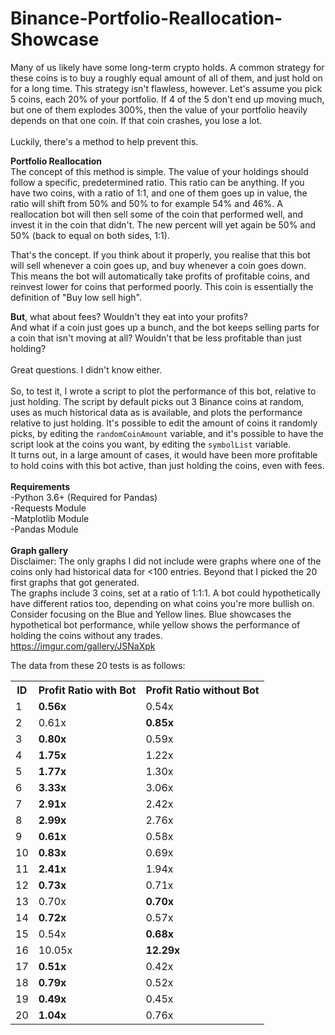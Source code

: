 # Binance-Portfolio-Reallocation-Showcase
Many of us likely have some long-term crypto holds. 
A common strategy for these coins is to buy a roughly equal amount of all of them, and just hold on for a long time.
This strategy isn't flawless, however. 
Let's assume you pick 5 coins, each 20% of your portfolio. 
If 4 of the 5 don't end up moving much, but one of them explodes 300%, then the value of your portfolio heavily depends on that one coin.
If that coin crashes, you lose a lot. <br><br>
Luckily, there's a method to help prevent this. <br>

<b>Portfolio Reallocation</b><br>
The concept of this method is simple. The value of your holdings should follow a specific, predetermined ratio. 
This ratio can be anything. 
If you have two coins, with a ratio of 1:1, and one of them goes up in value, the ratio will shift from 50% and 50% to for example
54% and 46%. A reallocation bot will then sell some of the coin that performed well, and invest it in the coin that didn't. 
The new percent will yet again be 50% and 50% (back to equal on both sides, 1:1).<br>

That's the concept. If you think about it properly, you realise that this bot will sell whenever a coin goes up, and buy whenever a coin goes down.
This means the bot will automatically take profits of profitable coins, and reinvest lower for coins that performed poorly.
This coin is essentially the definition of "Buy low sell high".<br>

<b>But</b>, what about fees? Wouldn't they eat into your profits?<br>
And what if a coin just goes up a bunch, and the bot keeps selling parts for a coin that isn't moving at all? 
Wouldn't that be less profitable than just holding?<br><br>
Great questions. I didn't know either. <br><br>
So, to test it, I wrote a script to plot the performance of this bot, relative to just holding. 
The script by default picks out 3 Binance coins at random, uses as much historical data as is available, and plots the performance relative to just holding.
It's possible to edit the amount of coins it randomly picks, by editing the `randomCoinAmount` variable, and it's possible to have the script look at the coins you want,
by editing the `symbolList` variable.<br>
It turns out, in a large amount of cases, it would have been more profitable to hold coins with this bot active, than just holding the coins, even with fees.
<br><br>
<b>Requirements</b><br>
-Python 3.6+ (Required for Pandas)<br>
-Requests Module<br>
-Matplotlib Module<br>
-Pandas Module<br>
<br>
<b>Graph gallery</b><br>
Disclaimer: The only graphs I did not include were graphs where one of the coins only had historical data for <100 entries. Beyond that I picked the 20 first graphs that got generated.<br>
The graphs include 3 coins, set at a ratio of 1:1:1. A bot could hypothetically have different ratios too, depending on what coins you're more bullish on.<br>
Consider focusing on the Blue and Yellow lines. Blue showcases the hypothetical bot performance, while yellow shows the performance of holding the coins without any trades. <br>
https://imgur.com/gallery/JSNaXpk<br>

The data from these 20 tests is as follows:<br>
<table>
  <tr>
    <th>ID</th>
    <th>Profit Ratio with Bot</th>
    <th>Profit Ratio without Bot</th>
  </tr>
  <tr>
    <td>1</td>
    <td><b>0.56x</b></td>
    <td>0.54x</td>
  </tr>
  <tr>
    <td>2</td>
    <td>0.61x</td>
    <td><b>0.85x</b></td>
  </tr>
  <tr>
    <td>3</td>
    <td><b>0.80x</b></td>
    <td>0.59x</td>
  </tr>
  <tr>
    <td>4</td>
    <td><b>1.75x</b></td>
    <td>1.22x</td>
  </tr>
  <tr>
    <td>5</td>
    <td><b>1.77x</b></td>
    <td>1.30x</td>
  </tr>
  <tr>
    <td>6</td>
    <td><b>3.33x</b></td>
    <td>3.06x</td>
  </tr>
  <tr>
    <td>7</td>
    <td><b>2.91x</b></td>
    <td>2.42x</td>
  </tr>
  <tr>
    <td>8</td>
    <td><b>2.99x</b></td>
    <td>2.76x</td>
  </tr>
  <tr>
    <td>9</td>
    <td><b>0.61x</b></td>
    <td>0.58x</td>
  </tr>
  <tr>
    <td>10</td>
    <td><b>0.83x</b></td>
    <td>0.69x</td>
  </tr>
  <tr>
    <td>11</td>
    <td><b>2.41x</b></td>
    <td>1.94x</td>
  </tr>
  <tr>
    <td>12</td>
    <td><b>0.73x</b></td>
    <td>0.71x</td>
  </tr>
  <tr>
    <td>13</td>
    <td>0.70x</td>
    <td><b>0.70x</b></td>
  </tr>
  <tr>
    <td>14</td>
    <td><b>0.72x</b></td>
    <td>0.57x</td>
  </tr>
  <tr>
    <td>15</td>
    <td>0.54x</td>
    <td><b>0.68x</b></td>
  </tr>
  <tr>
    <td>16</td>
    <td>10.05x</td>
    <td><b>12.29x</b></td>
  </tr>
  <tr>
    <td>17</td>
    <td><b>0.51x</b></td>
    <td>0.42x</td>
  </tr>
  <tr>
    <td>18</td>
    <td><b>0.79x</b></td>
    <td>0.52x</td>
  </tr>
  <tr>
    <td>19</td>
    <td><b>0.49x</b></td>
    <td>0.45x</td>
  </tr>
  <tr>
    <td>20</td>
    <td><b>1.04x</b></td>
    <td>0.76x</td>
  </tr>
</table>
